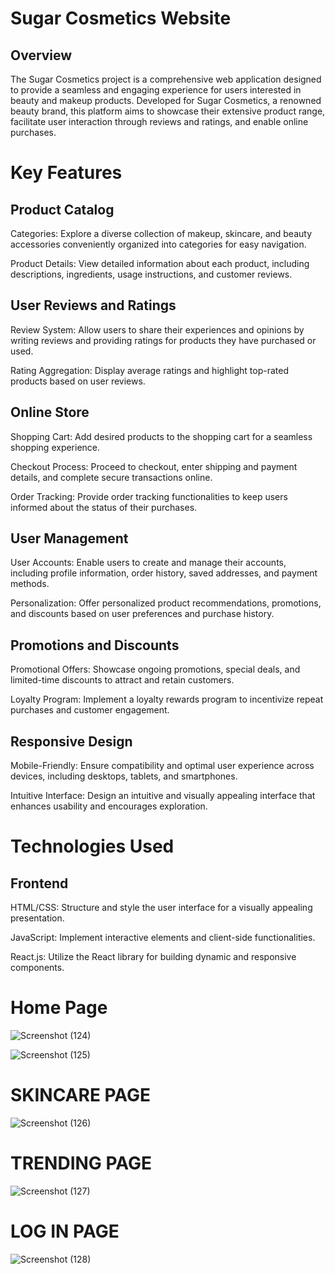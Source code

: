 
# Sugar Cosmetics Website




## Overview

The Sugar Cosmetics project is a comprehensive web application designed to provide a seamless and engaging experience for users interested in beauty and makeup products. Developed for Sugar Cosmetics, a renowned beauty brand, this platform aims to showcase their extensive product range, facilitate user interaction through reviews and ratings, and enable online purchases.


# Key Features
##  Product Catalog

Categories: Explore a diverse collection of makeup, skincare, and beauty accessories conveniently organized into categories for easy navigation.

Product Details: View detailed information about each product, including descriptions, ingredients, usage instructions, and customer reviews.
## User Reviews and Ratings

Review System: Allow users to share their experiences and opinions by writing reviews and providing ratings for products they have purchased or used.

Rating Aggregation: Display average ratings and highlight top-rated products based on user reviews.
## Online Store

Shopping Cart: Add desired products to the shopping cart for a seamless shopping experience.

Checkout Process: Proceed to checkout, enter shipping and payment details, and complete secure transactions online.

Order Tracking: Provide order tracking functionalities to keep users informed about the status of their purchases.
## User Management

User Accounts: Enable users to create and manage their accounts, including profile information, order history, saved addresses, and payment methods.

Personalization: Offer personalized product recommendations, promotions, and discounts based on user preferences and purchase history.
##  Promotions and Discounts

Promotional Offers: Showcase ongoing promotions, special deals, and limited-time discounts to attract and retain customers.

Loyalty Program: Implement a loyalty rewards program to incentivize repeat purchases and customer engagement.
## Responsive Design

Mobile-Friendly: Ensure compatibility and optimal user experience across devices, including desktops, tablets, and smartphones.

Intuitive Interface: Design an intuitive and visually appealing interface that enhances usability and encourages exploration.
# Technologies Used

## Frontend

HTML/CSS: Structure and style the user interface for a visually appealing presentation.

JavaScript: Implement interactive elements and client-side functionalities.

React.js: Utilize the React library for building dynamic and responsive components.
# Home Page

![Screenshot (124)](https://github.com/uttammane1/Sugar-Cosmetics/assets/151371801/744f9ddb-4a1c-4f20-a657-8eeb90962fd2)

![Screenshot (125)](https://github.com/uttammane1/Sugar-Cosmetics/assets/151371801/d0b229b0-614e-4156-90b5-a891f5c2a06c)

# SKINCARE PAGE

![Screenshot (126)](https://github.com/uttammane1/Sugar-Cosmetics/assets/151371801/d5c27a76-0aaa-4015-aa5f-a3db516a6b2a)

# TRENDING PAGE

![Screenshot (127)](https://github.com/uttammane1/Sugar-Cosmetics/assets/151371801/d7906d6f-3c7c-44fd-b394-4a6131f93eaa)

# LOG IN PAGE

![Screenshot (128)](https://github.com/uttammane1/Sugar-Cosmetics/assets/151371801/eef0ebec-2976-4fb6-8435-230290f3454d)
